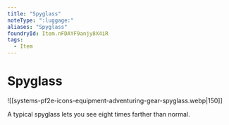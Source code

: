 ```yaml
---
title: "Spyglass"
noteType: ":luggage:"
aliases: "Spyglass"
foundryId: Item.nFDAYF9anjy8X4iR
tags:
  - Item
---
```


# Spyglass
![[systems-pf2e-icons-equipment-adventuring-gear-spyglass.webp|150]]

A typical spyglass lets you see eight times farther than normal.
